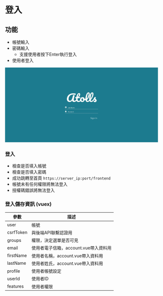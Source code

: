 # 登入

## 功能
* 帳號輸入
* 密碼輸入
    * 支援使用者按下Enter執行登入
* 使用者登入

![登入介面](./img/login.jpg)

### 登入
* 檢查是否填入帳號
* 檢查是否填入密碼
* 成功跳轉至首頁 `https://server_ip:port/frontend`
* 帳號未有任何權限將無法登入
* 授權碼錯誤將無法登入

### 登入儲存資訊 (vuex)
|          參數         |          描述                           |
|----------------------|---------------------------------------- |
| user                 | 帳號                                     |
| csrfToken            | 與後端API聯繫認證用                        |
| groups               | 權限，決定選單是否可見                      |
| email                | 使用者電子信箱，account.vue帶入資料用        |
| firstName            | 使用者名稱，account.vue帶入資料用           |
| lastName             | 使用者姓氏，account.vue帶入資料用           |
| profile              | 使用者帳號設定                            |
| userId               | 使用者ID                                 |
| features             | 使用者權限                                 |